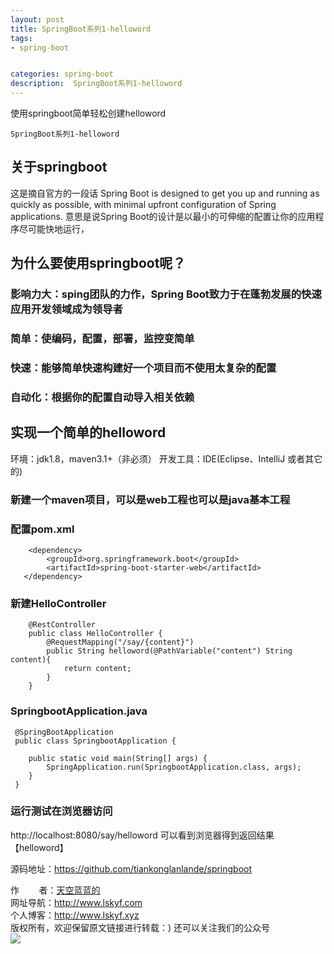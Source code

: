 ```yaml
---
layout: post
title: SpringBoot系列1-helloword
tags:
- spring-boot


categories: spring-boot
description:  SpringBoot系列1-helloword
---
```

使用springboot简单轻松创建helloword
<!-- more -->
	SpringBoot系列1-helloword
## 关于springboot ##
这是摘自官方的一段话
Spring Boot is designed to get you up and running as quickly as possible, with minimal upfront configuration of Spring applications.
意思是说Spring Boot的设计是以最小的可伸缩的配置让你的应用程序尽可能快地运行，
##	为什么要使用springboot呢？ ##
### 影响力大：sping团队的力作，Spring Boot致力于在蓬勃发展的快速应用开发领域成为领导者 ###
### 简单：使编码，配置，部署，监控变简单 ###
### 快速：能够简单快速构建好一个项目而不使用太复杂的配置 ###
### 自动化：根据你的配置自动导入相关依赖 ###


##	实现一个简单的helloword  ##

环境：jdk1.8，maven3.1+（非必须）
开发工具：IDE(Eclipse、IntelliJ 或者其它的)
### 新建一个maven项目，可以是web工程也可以是java基本工程 ###

### 配置pom.xml ###
```
    <dependency>
        <groupId>org.springframework.boot</groupId>
        <artifactId>spring-boot-starter-web</artifactId>
   </dependency>
```
### 新建HelloController ###
```
    @RestController
    public class HelloController {
        @RequestMapping("/say/{content}")
        public String helloword(@PathVariable("content") String content){
            return content;
        }
    }
```
### SpringbootApplication.java ###
```
 @SpringBootApplication
 public class SpringbootApplication {

 	public static void main(String[] args) {
 		SpringApplication.run(SpringbootApplication.class, args);
 	}
 }

```

### 运行测试在浏览器访问 ###
http://localhost:8080/say/helloword
可以看到浏览器得到返回结果【helloword】

源码地址：<a href="https://github.com/tiankonglanlande/springboot" target="_blank">https://github.com/tiankonglanlande/springboot</a> <br>

作&nbsp;&nbsp;&nbsp;&nbsp;&nbsp;&nbsp;&nbsp;&nbsp;者：<a href="#">天空蓝蓝的</a> <br>
网址导航：<a href="http://www.lskyf.com" target="_blank">http://www.lskyf.com</a> <br>
个人博客：<a href="http://www.lskyf.xyz" target="_blank">http://www.lskyf.xyz</a> <br>
版权所有，欢迎保留原文链接进行转载：)
还可以关注我们的公众号<br>
<img src="{{ site.assets }}/images/gongzonghao/天空唯美.jpg"/>
